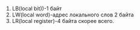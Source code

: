 1. LB(local bit))-1 байт
2. LW(local word)-адрес локального слов 2 байта
3. LR(local register)-4 байта скорее всего.  